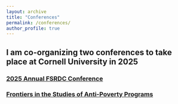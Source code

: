 ```yaml
---
layout: archive
title: "Conferences"
permalink: /conferences/
author_profile: true
---
```


## I am co-organizing two conferences to take place at Cornell University in 2025

### [2025 Annual FSRDC Conference](/conferences/fsrdc-conference-2025/)

### [Frontiers in the Studies of Anti-Poverty Programs](/conferences/safety-net-symposium-2025/) 